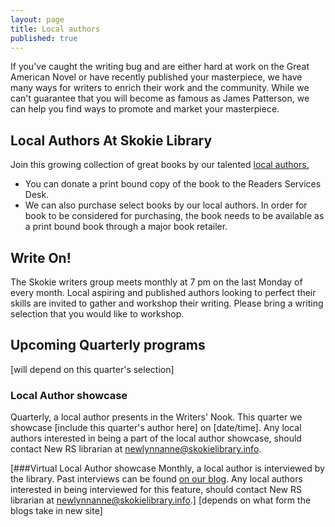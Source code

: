 ```yaml
---
layout: page
title: Local authors
published: true
---
```


If you've caught the writing bug and are either hard at work on the Great American Novel or have recently published your masterpiece, we have many ways for writers to enrich their work and the community. While we can't guarantee that you will become as famous as James Patterson, we can help you find ways to promote and market your masterpiece. 

## Local Authors At Skokie Library
Join this growing collection of great books by our talented [local authors.](http://encore.skokielibrary.info/iii/encore/search/C__SLocal%20author.__Ff%3Afacetfields%3Asubject%3Asubject%3ASubject%3A%3A__Orightresult__X0?lang=eng&suite=beta) 
- You can donate a print bound copy of the book to the Readers Services Desk. 
- We can also purchase select books by our local authors. In order for book to be considered for purchasing, the book needs to be available as a print bound book through a major book retailer.  

## Write On!
The Skokie writers group meets monthly at 7 pm on the last Monday of every month. Local aspiring and published authors looking to perfect their skills are invited to gather and workshop their writing. Please bring a writing selection that you would like to workshop. 

## Upcoming Quarterly programs 
[will depend on this quarter's selection]

### Local Author showcase
Quarterly, a local author presents in the Writers' Nook. This quarter we showcase [include this quarter's author here] on [date/time]. Any local authors interested in being a part of the local author showcase, should contact New RS librarian at newlynnanne@skokielibrary.info.

[###Virtual Local Author showcase
Monthly, a local author is interviewed by the library. Past interviews can be found [on our blog](http://blogs.skokielibrary.info/?s=local+author+showcase&x=0&y=0). Any local authors interested in being interviewed for this feature, should contact New RS librarian at newlynnanne@skokielibrary.info.]  [depends on what form the blogs take in new site]